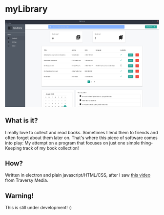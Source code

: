 # myLibrary

![Demo Image](assets/demo.png)

## What is it?

I really love to collect and read books. Sometimes I lend them to friends and
often forget about them later on. That's where this piece of software comes into
play: My attempt on a program that focuses on just one simple thing- Keeping
track of my book collection!

## How?

Written in electron and plain javascript/HTML/CSS, after I saw [this video](https://www.youtube.com/watch?v=JaMCxVWtW58)
from Traversy Media.

## Warning!

This is still under development! :)
